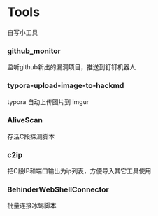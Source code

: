 # Tools

自写小工具

### github_monitor

监听github新出的漏洞项目，推送到钉钉机器人

### typora-upload-image-to-hackmd

typora 自动上传图片到 imgur

### AliveScan

存活C段探测脚本

### c2ip

把C段IP和端口输出为ip列表，方便导入其它工具使用

### BehinderWebShellConnector

批量连接冰蝎脚本